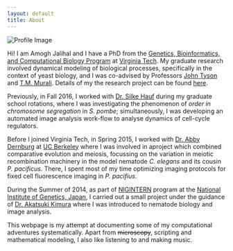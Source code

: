 ```yaml
---
layout: default
title: About
---
```



![Profile Image]({{site.url}}/assets/images/me.jpeg)

Hi! I am Amogh Jalihal and I have a PhD from the [Genetics, Bioinformatics, and
Computational Biology Program](https://gbcb.graduateschool.vt.edu/) at [Virginia
Tech](http://www.vt.edu/). My graduate research involved
dynamical modeling of biological processes, specifically in the
context of yeast biology, and I was co-advised by Professors
[John Tyson](http://mpf.biol.vt.edu/lab_website/) and
[T.M. Murali](http://bioinformatics.cs.vt.edu/~murali/). Details of my
the research project can be found
[here](/2017/01/01/nutrient-signaling.html).

Previously, in Fall 2016, I worked with [Dr. Silke
Hauf](http://www.hauflab.org/) during my graduate school rotations,
where I was investigating the phenomenon of *order in chromosome
segregation* in *S. pombe*; simultaneously, I was developing an
automated image analysis work-flow to analyse dynamics of cell-cycle
regulators.

Before I joined Virginia Tech, in Spring 2015, I worked with [Dr. Abby
Dernburg](https://mcb.berkeley.edu/labs/dernburg/) at [UC
Berkeley](http://www.berkeley.edu/) where I was involved in aproject
which combined comparative evolution and meiosis, focussing on the
variation in meiotic recombination machinery in the model nematode
*C. elegans* and its cousin *P. pacificus*. There, I spent most of my
time optimizing imaging protocols for fixed cell fluorescence imaging
in *P. pacifius*.

During the Summer of 2014, as part of
[NIGINTERN](https://www.nig.ac.jp/jimu/soken/intern/2017/index.html)
program at the [National Institute of Genetics,
Japan](https://www.nig.ac.jp/nig/), I carried out a small project
under the guidance of [Dr. Akatsuki
Kimura](https://www.nig.ac.jp/nig/research/organization-top/organization/kimura)
where I was introduced to nematode biology and image analysis.

This webpage is my attempt at documenting some of my computational
adventures systematically. Apart from ~~microscopy~~, scripting and
mathematical modeling, I also like listening to and making music.


